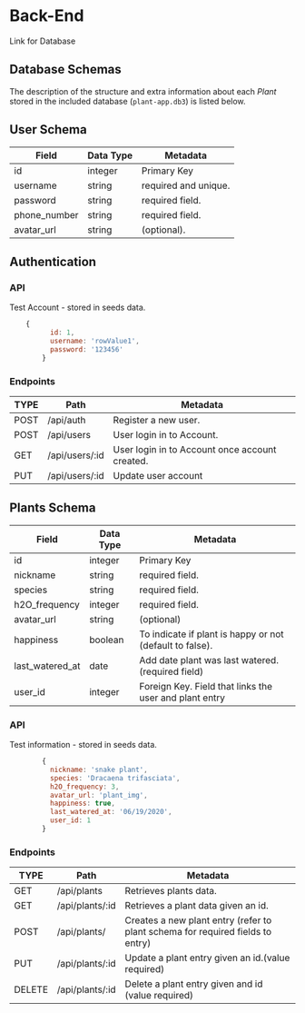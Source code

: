# Back-End

Link for Database

## Database Schemas

The description of the structure and extra information about each _Plant_ stored in the included database (`plant-app.db3`) is listed below.

## User Schema

| Field        | Data Type | Metadata             |
| ------------ | --------- | -------------------- |
| id           | integer   | Primary Key          |
| username     | string    | required and unique. |
| password     | string    | required field.      |
| phone_number | string    | required field.      |
| avatar_url   | string    | (optional).          |

## Authentication

### API

Test Account - stored in seeds data.

```js
    {
          id: 1,
          username: 'rowValue1',
          password: '123456'
        }
```

### Endpoints

| TYPE | Path           | Metadata                                       |
| ---- | -------------- | ---------------------------------------------- |
| POST | /api/auth      | Register a new user.                           |
| POST | /api/users     | User login in to Account.                      |
| GET  | /api/users/:id | User login in to Account once account created. |
| PUT  | /api/users/:id | Update user account                            |

## Plants Schema

| Field           | Data Type | Metadata                                                 |
| --------------- | --------- | -------------------------------------------------------- |
| id              | integer   | Primary Key                                              |
| nickname        | string    | required field.                                          |
| species         | string    | required field.                                          |
| h2O_frequency   | integer   | required field.                                          |
| avatar_url      | string    | (optional)                                               |
| happiness       | boolean   | To indicate if plant is happy or not (default to false). |
| last_watered_at | date      | Add date plant was last watered. (required field)        |
| user_id         | integer   | Foreign Key. Field that links the user and plant entry   |

### API

Test information - stored in seeds data.

```js
        {
          nickname: 'snake plant',
          species: 'Dracaena trifasciata',
          h2O_frequency: 3,
          avatar_url: 'plant_img',
          happiness: true,
          last_watered_at: '06/19/2020',
          user_id: 1
        }
```

### Endpoints

| TYPE   | Path            | Metadata                                                                       |
| ------ | --------------- | ------------------------------------------------------------------------------ |
| GET    | /api/plants     | Retrieves plants data.                                                         |
| GET    | /api/plants/:id | Retrieves a plant data given an id.                                            |
| POST   | /api/plants/    | Creates a new plant entry (refer to plant schema for required fields to entry) |
| PUT    | /api/plants/:id | Update a plant entry given an id.(value required)                              |
| DELETE | /api/plants/:id | Delete a plant entry given and id (value required)                             |
